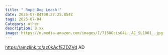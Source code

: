 ```yaml
---
title: " Rope Dog Leash!"
date: 2025-07-04T08:27:25.854Z
tags: 2025-07-04
Category: other
description: 8.xx
image: https://m.media-amazon.com/images/I/715OOcisG4L._AC_SL1001_.jpg
---
```

https://amzlink.to/az0kAcfEZDZVd
AD